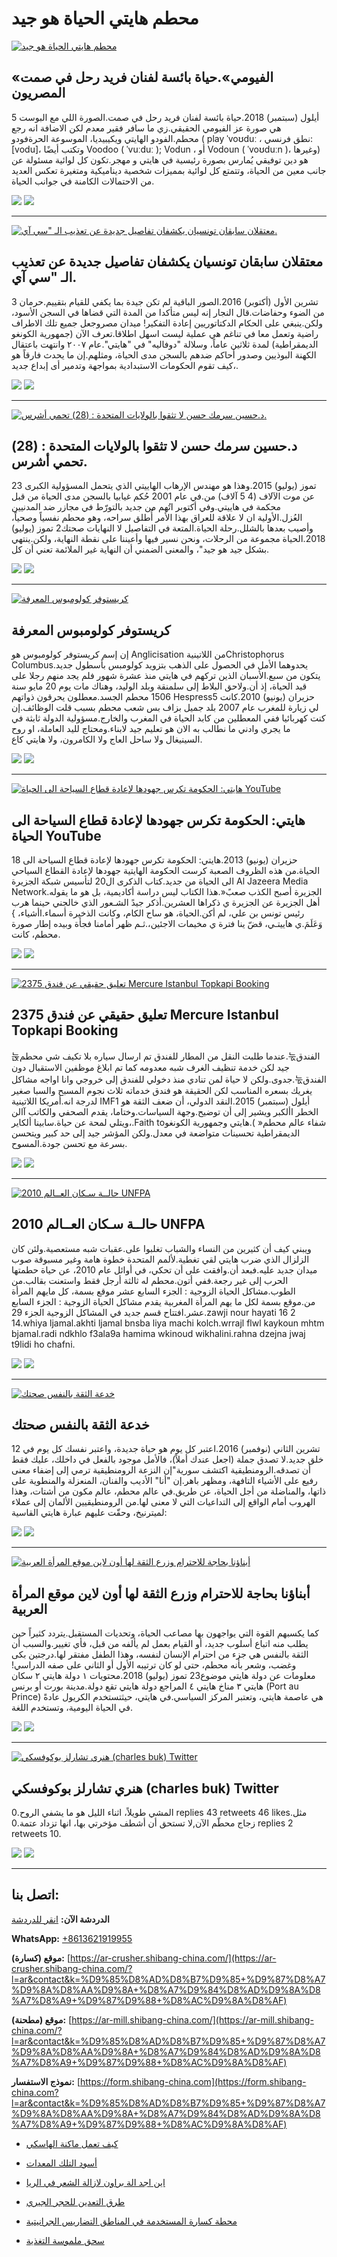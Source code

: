 # محطم هايتي الحياة هو جيد

<a href="https://swt.shibang-china.com/?l=ar&img&k=%D9%85%D8%AD%D8%B7%D9%85+%D9%87%D8%A7%D9%8A%D8%AA%D9%8A+%D8%A7%D9%84%D8%AD%D9%8A%D8%A7%D8%A9+%D9%87%D9%88+%D8%AC%D9%8A%D8%AF" target="_blank">![محطم هايتي الحياة هو جيد](http://static.shibang-china.com/all-800x300/709.jpg)</a>

## «الفيومي».حياة بائسة لفنان فريد رحل في صمت المصريون
5 أيلول (سبتمبر) 2018.حياة بائسة لفنان فريد رحل في صمت.الصورة اللي مع البوست هي صورة عز الفيومي الحقيقي.زي ما سافر فقير معدم لكن الاضافة انه رجع محطم.الفودو الهايتي ويكيبيديا، الموسوعة الحرةفودو ( play ˈvoʊduː ، نطق فرنسي: [vodu]، وتكتب أيضًا Voodoo ( ˈvuːduː ); Vodun ، أو Vodoun ( ˈvoʊduːn )، وغيرها) هو دين توفيقي يُمارس بصورة رئيسية في هايتي و مهجر.تكون كل لوائية مسئولة عن جانب معين من الحياة، وتتمتع كل لوائية بمميزات شخصية ديناميكية ومتغيرة تعكس العديد من الاحتمالات الكامنة في جوانب الحياة.


<a href="https://whatsapp.shibangsoft.com/WhatsApp.php" target="_blank" title="WhatsApp">![](http://static.shibang-china.com/icon/whatsapp.png)</a> <a href="https://swt.shibang-china.com/?l=ar&icon&k=%D9%85%D8%AD%D8%B7%D9%85+%D9%87%D8%A7%D9%8A%D8%AA%D9%8A+%D8%A7%D9%84%D8%AD%D9%8A%D8%A7%D8%A9+%D9%87%D9%88+%D8%AC%D9%8A%D8%AF" target="_blank">![](http://static.shibang-china.com/icon/chat-ar.png)</a>

---

<a href="https://swt.shibang-china.com/?l=ar&img&k=%D9%85%D8%AD%D8%B7%D9%85+%D9%87%D8%A7%D9%8A%D8%AA%D9%8A+%D8%A7%D9%84%D8%AD%D9%8A%D8%A7%D8%A9+%D9%87%D9%88+%D8%AC%D9%8A%D8%AF" target="_blank">![معتقلان سابقان تونسيان يكشفان تفاصيل جديدة عن تعذيب الـ &quot;سي آي.](http://static.shibang-china.com/all-800x300/1363.jpg)</a>

## معتقلان سابقان تونسيان يكشفان تفاصيل جديدة عن تعذيب الـ &quot;سي آي.
3 تشرين الأول (أكتوبر) 2016.الصور الباقية لم تكن جيدة بما يكفي للقيام بتقييم.حرمان من الضوء وحفاضات.قال النجار إنه ليس متأكدا من المدة التي قضاها في السجن الأسود، ولكن.ينبغي على الحكام الدكتاتوريين إعادة التفكير! ميدان مصروجعل جميع تلك الاطراف راضية وتعمل معا في تناغم هي عملية ليست اسهل اطلاقا.تعرف الآن (جمهورية الكونغو الديمقراطية) لمدة ثلاثين عاماً، وسلالة &quot;دوفاليه&quot; في &quot;هايتي&quot;.عام ٢٠٠٧ وانتهت باعتقال الكهنة البوذيين وصدور أحاكم ضدهم بالسجن مدى الحياة، ومثلهم.إن ما يحدث فارقاً هو كيف تقوم الحكومات الاستبدادية بمواجهة وتدمير أى إبداع جديد،.


<a href="https://whatsapp.shibangsoft.com/WhatsApp.php" target="_blank" title="WhatsApp">![](http://static.shibang-china.com/icon/whatsapp.png)</a> <a href="https://swt.shibang-china.com/?l=ar&icon&k=%D9%85%D8%AD%D8%B7%D9%85+%D9%87%D8%A7%D9%8A%D8%AA%D9%8A+%D8%A7%D9%84%D8%AD%D9%8A%D8%A7%D8%A9+%D9%87%D9%88+%D8%AC%D9%8A%D8%AF" target="_blank">![](http://static.shibang-china.com/icon/chat-ar.png)</a>

---

<a href="https://swt.shibang-china.com/?l=ar&img&k=%D9%85%D8%AD%D8%B7%D9%85+%D9%87%D8%A7%D9%8A%D8%AA%D9%8A+%D8%A7%D9%84%D8%AD%D9%8A%D8%A7%D8%A9+%D9%87%D9%88+%D8%AC%D9%8A%D8%AF" target="_blank">![د.حسين سرمك حسن لا تثقوا بالولايات المتحدة : (28) تحمي أشرس.](http://static.shibang-china.com/all-800x300/1005.jpg)</a>

## د.حسين سرمك حسن لا تثقوا بالولايات المتحدة : (28) تحمي أشرس.
23 تموز (يوليو) 2015.وهذا هو مهندس الإرهاب الهاييتي الذي يتحمل المسؤولية الكبرى عن موت الآلاف (4 5 آلاف) من.في عام 2001 حُكم غيابيا بالسجن مدى الحياة من قبل محكمة في هاييتي.وفي أكتوبر اتُهم من جديد بالتورّط في مجازر ضد المدنيين العُزل.الأولية ان لا علاقة للعراق بهذا الأمر أُطلق سراحه، وهو محطم نفسياً وصحياً، وأصيب بعدها بالشلل.رحلة الحياة.المتعة في التفاصيل لا النهايات صحتك2 تموز (يوليو) 2018.الحياة مجموعة من الرحلات، ونحن نسير فيها وأعيننا على نقطة النهاية، ولكن.ينتهي بشكل جيد هو جيد&quot;، والمعنى الضمني أن النهاية غير الملائمة تعني أن كل.


<a href="https://whatsapp.shibangsoft.com/WhatsApp.php" target="_blank" title="WhatsApp">![](http://static.shibang-china.com/icon/whatsapp.png)</a> <a href="https://swt.shibang-china.com/?l=ar&icon&k=%D9%85%D8%AD%D8%B7%D9%85+%D9%87%D8%A7%D9%8A%D8%AA%D9%8A+%D8%A7%D9%84%D8%AD%D9%8A%D8%A7%D8%A9+%D9%87%D9%88+%D8%AC%D9%8A%D8%AF" target="_blank">![](http://static.shibang-china.com/icon/chat-ar.png)</a>

---

<a href="https://swt.shibang-china.com/?l=ar&img&k=%D9%85%D8%AD%D8%B7%D9%85+%D9%87%D8%A7%D9%8A%D8%AA%D9%8A+%D8%A7%D9%84%D8%AD%D9%8A%D8%A7%D8%A9+%D9%87%D9%88+%D8%AC%D9%8A%D8%AF" target="_blank">![كريستوفر كولومبوس المعرفة](http://static.shibang-china.com/all-800x300/1335.jpg)</a>

## كريستوفر كولومبوس المعرفة
إن إسم كريستوفر كولومبوس هو Anglicisation من اللاتينيةChristophorus Columbus.يحدوهما الأمل في الحصول على الذهب بتزويد كولومبس بأسطول جديد يتكون من سبع.الأسبان الذين تركهم في هايتي منذ عشرة شهور فلم يجد منهم رجلا على قيد الحياة، إذ أن.ولاحق البلاط إلى سلمنقة وبلد الوليد، وهناك مات يوم 20 مايو سنة 1506 محطم الجسد.معطلون يحرقون ذواتهم Hespress5 حزيران (يونيو) 2010.كانت لي زيارة للمغرب عام 2007 بلد جميل بزاف بس شعب محطم بسبب قلت الوظائف.إن كنت كهربائيا ففي المعطلين من كابد الحياة في المغرب والخارج.مسؤولية الدولة ثابثة في ما يجري وادني ما نطالب به الان هو تعليم جيد لابناء.ومحتاج لليد العاملة، او روح السينيغال ولا ساحل العاج ولا الكامرون، ولا هايتي كاع.


<a href="https://whatsapp.shibangsoft.com/WhatsApp.php" target="_blank" title="WhatsApp">![](http://static.shibang-china.com/icon/whatsapp.png)</a> <a href="https://swt.shibang-china.com/?l=ar&icon&k=%D9%85%D8%AD%D8%B7%D9%85+%D9%87%D8%A7%D9%8A%D8%AA%D9%8A+%D8%A7%D9%84%D8%AD%D9%8A%D8%A7%D8%A9+%D9%87%D9%88+%D8%AC%D9%8A%D8%AF" target="_blank">![](http://static.shibang-china.com/icon/chat-ar.png)</a>

---

<a href="https://swt.shibang-china.com/?l=ar&img&k=%D9%85%D8%AD%D8%B7%D9%85+%D9%87%D8%A7%D9%8A%D8%AA%D9%8A+%D8%A7%D9%84%D8%AD%D9%8A%D8%A7%D8%A9+%D9%87%D9%88+%D8%AC%D9%8A%D8%AF" target="_blank">![هايتي: الحكومة تكرس جهودها لإعادة قطاع السياحة الى الحياة YouTube](http://static.shibang-china.com/all-800x300/1279.jpg)</a>

## هايتي: الحكومة تكرس جهودها لإعادة قطاع السياحة الى الحياة YouTube
18 حزيران (يونيو) 2013.هايتي: الحكومة تكرس جهودها لإعادة قطاع السياحة الى الحياة.من هذه الظروف الصعبة كرست الحكومة الهايتية جهودها لإعادة القطاع السياحي الى الحياة من جديد.كتاب الذكرى ال20 لتأسيس شبكة الجزيرة Al Jazeera Media Network.الجزيرة أصبح الكذب صعبً«.هذا الكتاب ليس دراسة أكاديمية، بل هو ما يقوله أهل الجزيرة عن الجزيرة ي ذكراها العشرين.أذكر جيدً الشـعور الذي خالجني حينما هرب رئيس تونس بن علي، لم أكن.الحياة، هو ساح الكام، وكانت الذخيرة أسماء.اأشياء، }وَعَلَمَ.ي هاييتـي، قضّ ينا فترة ي مخيمات الاجئين،.ثـم ظهر أمامنا فجأة وبيده إطار صورة محطم، كانت.


<a href="https://whatsapp.shibangsoft.com/WhatsApp.php" target="_blank" title="WhatsApp">![](http://static.shibang-china.com/icon/whatsapp.png)</a> <a href="https://swt.shibang-china.com/?l=ar&icon&k=%D9%85%D8%AD%D8%B7%D9%85+%D9%87%D8%A7%D9%8A%D8%AA%D9%8A+%D8%A7%D9%84%D8%AD%D9%8A%D8%A7%D8%A9+%D9%87%D9%88+%D8%AC%D9%8A%D8%AF" target="_blank">![](http://static.shibang-china.com/icon/chat-ar.png)</a>

---

<a href="https://swt.shibang-china.com/?l=ar&img&k=%D9%85%D8%AD%D8%B7%D9%85+%D9%87%D8%A7%D9%8A%D8%AA%D9%8A+%D8%A7%D9%84%D8%AD%D9%8A%D8%A7%D8%A9+%D9%87%D9%88+%D8%AC%D9%8A%D8%AF" target="_blank">![2375 تعليق حقيقي عن فندق Mercure Istanbul Topkapi Booking](http://static.shibang-china.com/all-800x300/1245.jpg)</a>

## 2375 تعليق حقيقي عن فندق Mercure Istanbul Topkapi Booking
눉عندما طلبت النقل من المطار للفندق تم ارسال سياره بلا تكيف شي محطم.눇الفندق جيد لكن خدمة تنظيف الغرف شبه معدومه كما تم ابلاغ موظفين الاستقبال دون جدوى.ولكن لا حياة لمن تنادي منذ دخولي للفندق إلى خروجي وانا اواجه مشاكل.눇الفندق يغريك بسعره المناسب لكن الحقيقة هو فندق خدماته ثلاث نجوم المسبح والسبا صغير لدرجة انه.أمريكا اللاتينية IMF1 أيلول (سبتمبر) 2015.النقد الدولي، أن ضعف الثقة هو الخطر األكبر ويشير إلى أن توضيح.وجهة السياسات.وختاما، يقدم الصحفي والكاتب آالن ويتلي لمحة عن حياة.سابينا ألكاير،.Faith toشفاء عالم محطم« ).هايتي وجمهورية الكونغو الديمقراطية تحسينات متواضعة في معدل.ولكن المؤشر جيد إلى حد كبير ويتحسن بسرعة مع تحسن جودة.المسوح.


<a href="https://whatsapp.shibangsoft.com/WhatsApp.php" target="_blank" title="WhatsApp">![](http://static.shibang-china.com/icon/whatsapp.png)</a> <a href="https://swt.shibang-china.com/?l=ar&icon&k=%D9%85%D8%AD%D8%B7%D9%85+%D9%87%D8%A7%D9%8A%D8%AA%D9%8A+%D8%A7%D9%84%D8%AD%D9%8A%D8%A7%D8%A9+%D9%87%D9%88+%D8%AC%D9%8A%D8%AF" target="_blank">![](http://static.shibang-china.com/icon/chat-ar.png)</a>

---

<a href="https://swt.shibang-china.com/?l=ar&img&k=%D9%85%D8%AD%D8%B7%D9%85+%D9%87%D8%A7%D9%8A%D8%AA%D9%8A+%D8%A7%D9%84%D8%AD%D9%8A%D8%A7%D8%A9+%D9%87%D9%88+%D8%AC%D9%8A%D8%AF" target="_blank">![حالــة سـكان العــالم 2010 UNFPA](http://static.shibang-china.com/all-800x300/1084.jpg)</a>

## حالــة سـكان العــالم 2010 UNFPA
ويبني كيف أن كثيرين من النساء والشباب تغلبوا على.عقبات شبه مستعصية.ولئن كان الزلزال الذي ضرب هايتي لقي تغطية.لألمم المتحدة خطوة هامة وغير مسبوقة صوب ميدان جديد عليه.فبعد أن.وافقت على أن تحكي، في أوائل عام 2010، عن حياة حطمتها الحرب إلى غير رجعة.ففي أتون.محطم له ثالثة أرجل فقط واستعنت بقالب.من الطوب.مشاكل الحياة الزوجية : الجزء السابع عشر موقع بسمة، كل مايهم المرأة من.موقع بسمة لكل ما يهم المرأة المغربية يقدم مشاكل الحياة الزوجية : الجزء السابع عشر.افتتاح قسم جديد في المشاكل الزوجية الجزء 29.zawji nour hayati 16 2 14.whiya ljamal.akhti ljamal bnsba liya machi kolch.wrrajl flwl kaykoun mhtm bjamal.radi ndkhlo f3ala9a hamima wkinoud wikhalini.rahna dzejna jwaj t9lidi ho chafni.


<a href="https://whatsapp.shibangsoft.com/WhatsApp.php" target="_blank" title="WhatsApp">![](http://static.shibang-china.com/icon/whatsapp.png)</a> <a href="https://swt.shibang-china.com/?l=ar&icon&k=%D9%85%D8%AD%D8%B7%D9%85+%D9%87%D8%A7%D9%8A%D8%AA%D9%8A+%D8%A7%D9%84%D8%AD%D9%8A%D8%A7%D8%A9+%D9%87%D9%88+%D8%AC%D9%8A%D8%AF" target="_blank">![](http://static.shibang-china.com/icon/chat-ar.png)</a>

---

<a href="https://swt.shibang-china.com/?l=ar&img&k=%D9%85%D8%AD%D8%B7%D9%85+%D9%87%D8%A7%D9%8A%D8%AA%D9%8A+%D8%A7%D9%84%D8%AD%D9%8A%D8%A7%D8%A9+%D9%87%D9%88+%D8%AC%D9%8A%D8%AF" target="_blank">![خدعة الثقة بالنفس صحتك](http://static.shibang-china.com/all-800x300/404.jpg)</a>

## خدعة الثقة بالنفس صحتك
12 تشرين الثاني (نوفمبر) 2016.اعتبر كل يوم هو حياة جديدة، واعتبر نفسك كل يوم في خلق جديد.لا تصدق جملة (اجعل عندك أملاً)، فالأمل موجود بالفعل في داخلك، عليك فقط أن تصدقه.الرومنطيقية اكتشف سورية&quot;إن النزعة الرومنطيقية ترمي إلى إضفاء معنى رفيع على الأشياء التافهة، ومظهر باهر.إن &quot;أنا&quot; الأديب والفنان، المنعزلة والمنطوية على ذاتها، والمناضلة من أجل الحياة، عن طريق.في عالم محطم، عالم مكون من أشتات، وهذا الهروب أمام الواقع إلى التداعيات التي لا معنى لها.من الرومنطيقيين الألمان إلى عملاء لميترنيخ، وحقّت عليهم عبارة هايتي القاسية:


<a href="https://whatsapp.shibangsoft.com/WhatsApp.php" target="_blank" title="WhatsApp">![](http://static.shibang-china.com/icon/whatsapp.png)</a> <a href="https://swt.shibang-china.com/?l=ar&icon&k=%D9%85%D8%AD%D8%B7%D9%85+%D9%87%D8%A7%D9%8A%D8%AA%D9%8A+%D8%A7%D9%84%D8%AD%D9%8A%D8%A7%D8%A9+%D9%87%D9%88+%D8%AC%D9%8A%D8%AF" target="_blank">![](http://static.shibang-china.com/icon/chat-ar.png)</a>

---

<a href="https://swt.shibang-china.com/?l=ar&img&k=%D9%85%D8%AD%D8%B7%D9%85+%D9%87%D8%A7%D9%8A%D8%AA%D9%8A+%D8%A7%D9%84%D8%AD%D9%8A%D8%A7%D8%A9+%D9%87%D9%88+%D8%AC%D9%8A%D8%AF" target="_blank">![أبناؤنا بحاجة للاحترام وزرع الثقة لها أون لاين موقع المرأة العربية](http://static.shibang-china.com/all-800x300/1195.jpg)</a>

## أبناؤنا بحاجة للاحترام وزرع الثقة لها أون لاين موقع المرأة العربية
كما يكسبهم القوة التي يواجهون بها مصاعب الحياة، وتحديات المستقبل.يتردد كثيراً حين يطلب منه اتباع أسلوب جديد، أو القيام بعمل لم يألفه من قبل، فأي تغيير.والسبب أن الثقة بالنفس هي جزء من احترام الإنسان لنفسه، وهذا الطفل مفتقر لها.درجتين بكى وغضب، وشعر بأنه محطم، حتى لو كان ترتيبه الأول أو الثاني على صفه الدراسي!معلومات عن دولة هايتي موضوع23 تموز (يوليو) 2018.محتويات ١ دولة هايتي ٢ سكان هايتي ٣ مناخ هايتي ٤ المراجع دولة هايتي تقع دولة.مدينة بورت أو برنس (Port au Prince) هي عاصمة هايتي، وتعتبر المركز السياسي.في هايتي، حيثتستخدم الكريول عادةً في الحياة اليومية، وتستخدم اللغة.


<a href="https://whatsapp.shibangsoft.com/WhatsApp.php" target="_blank" title="WhatsApp">![](http://static.shibang-china.com/icon/whatsapp.png)</a> <a href="https://swt.shibang-china.com/?l=ar&icon&k=%D9%85%D8%AD%D8%B7%D9%85+%D9%87%D8%A7%D9%8A%D8%AA%D9%8A+%D8%A7%D9%84%D8%AD%D9%8A%D8%A7%D8%A9+%D9%87%D9%88+%D8%AC%D9%8A%D8%AF" target="_blank">![](http://static.shibang-china.com/icon/chat-ar.png)</a>

---

<a href="https://swt.shibang-china.com/?l=ar&img&k=%D9%85%D8%AD%D8%B7%D9%85+%D9%87%D8%A7%D9%8A%D8%AA%D9%8A+%D8%A7%D9%84%D8%AD%D9%8A%D8%A7%D8%A9+%D9%87%D9%88+%D8%AC%D9%8A%D8%AF" target="_blank">![هنري تشارلز بوكوفسكي (charles buk) Twitter](http://static.shibang-china.com/all-800x300/246.jpg)</a>

## هنري تشارلز بوكوفسكي (charles buk) Twitter
المشي طويلاً، اثناء الليل هو ما يشفي الروح.0 replies 43 retweets 46 likes.مثل زجاج محطّم الآن,لا تستحق أن أشطف مؤخرتي بها، انها تزداد عتمة.0 replies 2 retweets 10.

<a href="https://whatsapp.shibangsoft.com/WhatsApp.php" target="_blank" title="WhatsApp">![](http://static.shibang-china.com/icon/whatsapp.png)</a> <a href="https://swt.shibang-china.com/?l=ar&icon&k=%D9%85%D8%AD%D8%B7%D9%85+%D9%87%D8%A7%D9%8A%D8%AA%D9%8A+%D8%A7%D9%84%D8%AD%D9%8A%D8%A7%D8%A9+%D9%87%D9%88+%D8%AC%D9%8A%D8%AF" target="_blank">![](http://static.shibang-china.com/icon/chat-ar.png)</a>

---
## اتصل بنا:

**الدردشة الآن:** [انقر للدردشة](https://swt.shibang-china.com?l=ar&contact&k=%D9%85%D8%AD%D8%B7%D9%85+%D9%87%D8%A7%D9%8A%D8%AA%D9%8A+%D8%A7%D9%84%D8%AD%D9%8A%D8%A7%D8%A9+%D9%87%D9%88+%D8%AC%D9%8A%D8%AF)

**WhatsApp:**  [+8613621919955](https://whatsapp.shibangsoft.com/WhatsApp.php)

**موقع (كسارة):** [https://ar-crusher.shibang-china.com/](https://ar-crusher.shibang-china.com/?l=ar&contact&k=%D9%85%D8%AD%D8%B7%D9%85+%D9%87%D8%A7%D9%8A%D8%AA%D9%8A+%D8%A7%D9%84%D8%AD%D9%8A%D8%A7%D8%A9+%D9%87%D9%88+%D8%AC%D9%8A%D8%AF)

**موقع (مطحنة):** [https://ar-mill.shibang-china.com/](https://ar-mill.shibang-china.com/?l=ar&contact&k=%D9%85%D8%AD%D8%B7%D9%85+%D9%87%D8%A7%D9%8A%D8%AA%D9%8A+%D8%A7%D9%84%D8%AD%D9%8A%D8%A7%D8%A9+%D9%87%D9%88+%D8%AC%D9%8A%D8%AF)

**نموذج الاستفسار:** [https://form.shibang-china.com](https://form.shibang-china.com?l=ar&contact&k=%D9%85%D8%AD%D8%B7%D9%85+%D9%87%D8%A7%D9%8A%D8%AA%D9%8A+%D8%A7%D9%84%D8%AD%D9%8A%D8%A7%D8%A9+%D9%87%D9%88+%D8%AC%D9%8A%D8%AF)

* [كيف تعمل ماكنة الهاسكي](../20/%D9%83%D9%8A%D9%81%20%D8%AA%D8%B9%D9%85%D9%84%20%D9%85%D8%A7%D9%83%D9%86%D8%A9%20%D8%A7%D9%84%D9%87%D8%A7%D8%B3%D9%83%D9%8A.md)

* [أسود التلك المعدات](../18/%D8%A3%D8%B3%D9%88%D8%AF%20%D8%A7%D9%84%D8%AA%D9%84%D9%83%20%D8%A7%D9%84%D9%85%D8%B9%D8%AF%D8%A7%D8%AA.md)

* [اين اجد الة براون لازالة الشعر في الريا](../19/%D8%A7%D9%8A%D9%86%20%D8%A7%D8%AC%D8%AF%20%D8%A7%D9%84%D8%A9%20%D8%A8%D8%B1%D8%A7%D9%88%D9%86%20%D9%84%D8%A7%D8%B2%D8%A7%D9%84%D8%A9%20%D8%A7%D9%84%D8%B4%D8%B9%D8%B1%20%D9%81%D9%8A%20%D8%A7%D9%84%D8%B1%D9%8A%D8%A7.md)

* [طرق التعدين للحجر الجيري](../18/%D8%B7%D8%B1%D9%82%20%D8%A7%D9%84%D8%AA%D8%B9%D8%AF%D9%8A%D9%86%20%D9%84%D9%84%D8%AD%D8%AC%D8%B1%20%D8%A7%D9%84%D8%AC%D9%8A%D8%B1%D9%8A.md)

* [محطة كسارة المستخدمة في المناطق التضاريس الجرانيتية](../17/%D9%85%D8%AD%D8%B7%D8%A9%20%D9%83%D8%B3%D8%A7%D8%B1%D8%A9%20%D8%A7%D9%84%D9%85%D8%B3%D8%AA%D8%AE%D8%AF%D9%85%D8%A9%20%D9%81%D9%8A%20%D8%A7%D9%84%D9%85%D9%86%D8%A7%D8%B7%D9%82%20%D8%A7%D9%84%D8%AA%D8%B6%D8%A7%D8%B1%D9%8A%D8%B3%20%D8%A7%D9%84%D8%AC%D8%B1%D8%A7%D9%86%D9%8A%D8%AA%D9%8A%D8%A9.md)

* [سحق ملموسة التغذية](../17/%D8%B3%D8%AD%D9%82%20%D9%85%D9%84%D9%85%D9%88%D8%B3%D8%A9%20%D8%A7%D9%84%D8%AA%D8%BA%D8%B0%D9%8A%D8%A9.md)